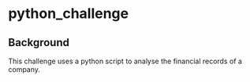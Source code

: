 # python_challenge

## Background

This challenge uses a python script to analyse the financial records of a company. 
